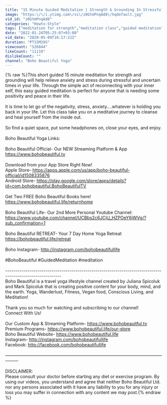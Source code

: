 ```yaml
---
title: "15 Minute Guided Meditation | Strength & Grounding In Stressful Times"
image: "https:\/\/i.ytimg.com\/vi\/z0GtmPnqAd8\/hqdefault.jpg"
vid_id: "z0GtmPnqAd8"
categories: "Howto-Style"
tags: ["meditation for strength","meditation class","guided meditation"]
date: "2022-01-24T05:25:07+03:00"
vid_date: "2020-05-09T16:17:22Z"
duration: "PT15M29S"
viewcount: "526844"
likeCount: "11119"
dislikeCount: ""
channel: "Boho Beautiful Yoga"
---
```

{% raw %}This short guided 15 minute meditation for strength and grounding will help relieve anxiety and stress  during stressful and uncertain times in your life. Through the simple act of reconnecting with your inner self, this easy guided meditation is perfect for anyone that is needing some positivity and peace in their life. <br /><br /> It is time to let go of the negativity, stress, anxiety....whatever is holding you back in your life. Let this class take you on a meditative journey to cleanse and heal yourself from the inside out. <br /><br />So find a quiet space, put some headphones on, close your eyes, and enjoy. <br /><br />Boho Beautiful Yoga Links:<br /><br />Boho Beautiful Official- Our NEW Streaming Platform &amp; App<br /><a rel="nofollow" target="blank" href="https://www.bohobeautiful.tv">https://www.bohobeautiful.tv</a><br /><br />Download from your App Store Right Now!<br />Apple Store- <a rel="nofollow" target="blank" href="https://apps.apple.com/us/app/boho-beautiful-official/id1508335876">https://apps.apple.com/us/app/boho-beautiful-official/id1508335876</a> <br />Android Store- <a rel="nofollow" target="blank" href="https://play.google.com/store/apps/details?id=com.bohobeautiful.BohoBeautifulTV">https://play.google.com/store/apps/details?id=com.bohobeautiful.BohoBeautifulTV</a><br /><br />Get Two FREE Boho Beautiful Books here!<br /><a rel="nofollow" target="blank" href="https://www.bohobeautiful.life/returnhome">https://www.bohobeautiful.life/returnhome</a><br /><br />Boho Beautiful Life- Our 2nd More Personal Youtube Channel:<br /><a rel="nofollow" target="blank" href="https://www.youtube.com/channel/UCBbs2c6JCjU_HZPOeY6jWVg/?sub_confirmation=1">https://www.youtube.com/channel/UCBbs2c6JCjU_HZPOeY6jWVg/?sub_confirmation=1</a><br /><br />Boho Beautiful RETREAT- Your 7 Day Home Yoga Retreat<br /><a rel="nofollow" target="blank" href="https://bohobeautiful.life/retreat">https://bohobeautiful.life/retreat</a><br /><br />Boho Instagram- <a rel="nofollow" target="blank" href="http://instagram.com/bohobeautifullife">http://instagram.com/bohobeautifullife</a><br /><br />#BohoBeautiful #GuidedMeditation #meditation<br /><br />----------------------------------------------------------------------------------------------------------<br />Boho Beautiful is a travel yoga lifestyle channel created by Juliana Spicoluk and Mark Spicoluk that is creating positive content for your body, mind, and the earth. Yoga, Wanderlust, Fitness, Vegan food, Conscious Living, and Meditation!<br /><br />Thank you so much for watching and subscribing to our channel! <br />Connect With Us!<br /><br />Our Custom App &amp; Streaming Platform- <a rel="nofollow" target="blank" href="https://www.bohobeauitful.tv">https://www.bohobeauitful.tv</a><br />Premium Programs- <a rel="nofollow" target="blank" href="https://www.bohobeautiful.life/our-store">https://www.bohobeautiful.life/our-store</a><br />Boho Beautiful Website- <a rel="nofollow" target="blank" href="https://www.bohobeautiful.life">https://www.bohobeautiful.life</a><br />Instagram- <a rel="nofollow" target="blank" href="http://instagram.com/bohobeautifullife">http://instagram.com/bohobeautifullife</a><br />Facebook: <a rel="nofollow" target="blank" href="http://facebook.com/bohobeautifullife">http://facebook.com/bohobeautifullife</a><br /><br />———————————————————————————————————————<br /><br />DISCLAIMER:<br />Please consult your doctor before starting any diet or exercise program. By using our videos, you understand and agree that neither Boho Beautiful Ltd. nor any persons associated with it have any liability to you for any injury or loss you may suffer in connection with any content we may post.{% endraw %}
